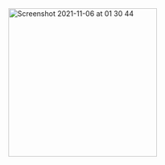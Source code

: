 <img width="295" alt="Screenshot 2021-11-06 at 01 30 44" src="https://user-images.githubusercontent.com/29049850/140591622-abbf3bb4-bd0c-404a-8aef-7e62f015b46d.png">
